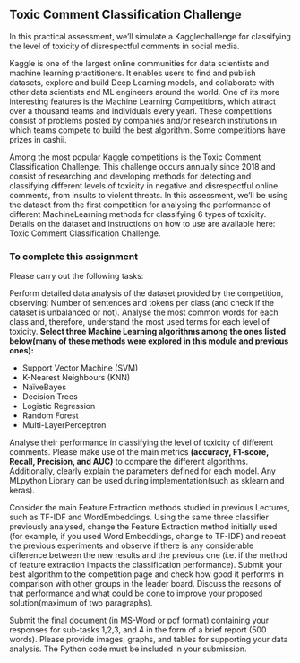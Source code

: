 ## Toxic Comment Classification Challenge
In this practical assessment, we’ll simulate a Kagglechallenge for classifying the level of toxicity of disrespectful comments in social media.

Kaggle is one of the largest online communities for data scientists and machine learning practitioners. It enables users to find and publish datasets, explore and build Deep Learning models, and collaborate with other data scientists and ML engineers around the world. One of its more interesting features is the Machine Learning Competitions, which attract over a thousand teams and individuals every yeari. These competitions consist of problems posted by companies and/or research institutions in which teams compete to build the best algorithm. Some competitions have prizes in cashii.

Among the most popular Kaggle competitions is the Toxic Comment Classification Challenge. This challenge occurs annually since 2018 and consist of researching and developing methods for detecting and classifying different levels of toxicity in negative and disrespectful online comments, from insults to violent threats. In this assessment, we’ll be using the dataset from the first competition for analysing the performance of different MachineLearning methods for classifying 6 types of toxicity. Details on the dataset and instructions on how to use are available here: Toxic Comment Classification Challenge.

### To complete this assignment
Please carry out the following tasks:

Perform detailed data analysis of the dataset provided by the competition, observing:
Number of sentences and tokens per class (and check if the dataset is unbalanced or not).
Analyse the most common words for each class and, therefore, understand the most used terms for each level of toxicity.
**Select three Machine Learning algorithms among the ones listed below(many of these methods were explored in this module and previous ones):**
- Support Vector Machine (SVM)
- K-Nearest Neighbours (KNN)
- NaïveBayes
- Decision Trees
- Logistic Regression
- Random Forest
- Multi-LayerPerceptron
  
Analyse their performance in classifying the level of toxicity of different comments. Please make use of the main metrics **(accuracy, F1-score, Recall, Precision, and AUC)** to compare the different algorithms. Additionally, clearly explain the parameters defined for each model. Any MLpython Library can be used during implementation(such as sklearn and keras).

Consider the main Feature Extraction methods studied in previous Lectures, such as TF-IDF and WordEmbeddings. Using the same three classifier previously analysed, change the Feature Extraction method initially used (for example, if you used Word Embeddings, change to TF-IDF) and repeat the previous experiments and observe if there is any considerable difference between the new results and the previous one (i.e. if the method of feature extraction impacts the classification performance).
Submit your best algorithm to the competition page and check how good it performs in comparison with other groups in the leader board. Discuss the reasons of that performance and what could be done to improve your proposed solution(maximum of two paragraphs).

Submit the final document (in MS-Word or pdf format) containing your responses for sub-tasks 1,2,3, and 4 in the form of a brief report (500 words). Please provide images, graphs, and tables for supporting your data analysis. The Python code must be included in your submission.

